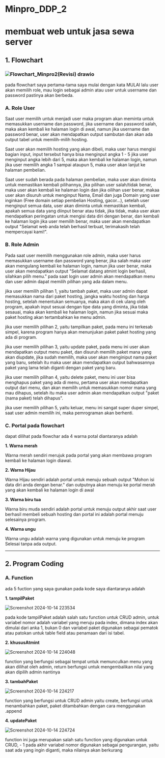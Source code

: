 # Minpro_DDP_2
# membuat web untuk jasa sewa server

## 1. Flowchart


### ![Flowchart_Minpro2(Revisi) drawio](https://github.com/user-attachments/assets/7c390df9-7d47-422e-88f4-f3bb97b4a484)



pada flowchart saya pertama-tama saya mulai dengan kata MULAI
lalu user akan memilih role, mau login sebagai admin atau user
untuk username dan password pastinya akan berbeda.


### A. Role User



Saat user memilih untuk menjadi user maka program akan meminta
untuk memasukkan username dan password, jika username dan password
salah, maka akan kembali ke halaman login di awal, namun jika username
dan password benar, user akan mendapatkan output sambutan dan akan 
ada output tabel untuk memilih-milih hosting.



Saat user akan memilih hosting yang akan dibeli, maka user harus
mengisi bagian input, input tersebut hanya bisa menginput angka 1 - 5
jika user menginput angka lebih dari 5, maka akan kembali ke halaman
login, namun jika user memilih angka 1 sampai ataupun 5, maka user
akan lanjut ke halaman pembelian.



Saat user sudah berada pada halaman pembelian, maka user akan
diminta untuk memastikan kembali pilihannya, jika pilihan user
salah/tidak benar, maka user akan kembali ke halaman login dan jika
oilihan user benar, makaa user akan disuruh untuk menginput Nama, Email
dan juga Domain yang user inginkan (Free domain setiap pembelian
Hosting, gacor...), setelah user menginput semua data, user akan
diminta untuk memastikan kembali, apakah semua data yang diinput
benar atau tidak, jika tidak, maka user akan mendapatkan peringatan
untuk mengisi data diri dengan benar, dan kembali ke halaman login
jika user memilih benar, maka user akan mendapatkan output "Selamat
web anda telah berhasil terbuat, terimakasih telah mempercayai kami!".



### B. Role Admin



Pada saat user memilih menggunakan role admin, maka user harus
memasukkan username dan password yang benar, jika salah maka
user akan mengulang kembali ke halaman login, namun jika user
benar, maka user akan mendapatkan output "Selamat datang atmint
login berhasil, silahkan pilih menu." pada saat login user admin
akan mendapatkan menu dan user admin dapat memilih pilihan yang 
ada dalam menu.



jika user memilih pilihan 1, yaitu tambah paket, maka user admin
dapat memasukkan nama dari paket hosting, jangka waktu hosting
dan harga hosting, setelah menentukan semuanya, maka akan di
cek ulang oleh program, apakah input sesuai dengan tipe data
yang diminta, jika tidak sesauai, maka akan kembali ke halaman
login, namun jika sesuai maka paket hosting akan tertambahkan
ke menu admin.



jika user memilih pilihan 2, yaitu tampilkan paket, pada menu ini
terkesab simpel, karena program hanya akan menunjukan paket paket
hosting yang ada di program.




jika user memilih pilihan 3, yaitu update paket, pada menu ini
user akan mendapatkan output menu paket, dan disuruh memilih
paket mana yang akan diupdate, jika sudah memilih, maka user
akan menginiput nama paket yang baru, setelah itu maka user
akan mendapatkan output bahwasannya paket yang lama telah diganti
dengan paket yang baru.




jika user memilih pilihan 4, yaitu delete paket, menu ini user
bisa menghapus paket yang ada di menu, pertama user akan mendapatkan
output dari menu, dan akan memilih untuk memasukkan nomor mana yang
mau dihapus, setelah itu maka user admin akan mendapatkan output
"paket (nama paket) telah dihapus".




jika user memilih pilihan 5, yaitu keluar, menu ini sangat super
duper simpel, saat user admin memilih ini, maka pemrograman akan
berhenti.




### C. Portal pada flowchart



dapat dilihat pada flowchar ada 4 warna potal diantaranya adalah


**1. Warna merah**


   Warna merah sendiri merujuk pada portal yang akan membawa
program kembali ke halaman login diawal.




**2. Warna Hijau**


   Warna Hijau sendiri adalah portal untuk menuju sebuah output
"Mohon isi data diri anda dengan benar." dan outputnya akan
menuju ke portal merah yang akan kembali ke halaman login di awal



 **3. Warna biru tua**


   Warna biru muda sendiri adalah portal untuk menuju
output akhir saat user berhasil membeli sebuah hosting
dan portal ini adalah portal menuju selesainya program.



**4. Warna ungu**


   Warna ungu adalah warna yang digunakan untuk
menuju ke program Selesai tanpa ada output.



---

## 2. Program Coding



### A. Function 


ada 5 fuction yang saya gunakan pada kode saya diantaranya adalah



**1. tampilPaket**


![Screenshot 2024-10-14 223534](https://github.com/user-attachments/assets/809bc286-5ac0-45f7-943e-6549eec2d775)



pada kode tampilPaket adalah salah satu function untuk CRUD admin, untuk variabel nomor adalah
variabel yang meruju pada index, dimana index akan dimulai dari anka 1, bukan 0 dan variabel paket
digunakan sebagai pematok atau patokan untuk table field atau penamaan dari isi tabel.



**2. khususAtmint**


![Screenshot 2024-10-14 224048](https://github.com/user-attachments/assets/c17b0a4c-1234-44b3-84f4-384ace7b170d)



function yang berfungsi sebagai tempat untuk memunculkan menu yang akan dilihat oleh
admin, return berfungsi untuk mengembalikan nilai yang akan dipilih admin nantinya


**3. tambahPaket**


![Screenshot 2024-10-14 224217](https://github.com/user-attachments/assets/46111049-377a-40e7-beb6-c448e5daddf3)




function yang berfungsi untuk CRUD admin yaitu create, berfungsi untuk menambahkan paket, paket
ditambahkan dengan cara menggunakan .append


**4. updatePaket**


![Screenshot 2024-10-14 224724](https://github.com/user-attachments/assets/da3900ef-7576-4027-ba5a-4da27e0fe497)



function ini juga merupakan salah satu function yang digunakan untuk CRUD, - 1 pada akhir
variabel nomor digunakan sebagai pengurangan, yaitu saat ada yang ingin diganti, maka nilainya akan berkurang

